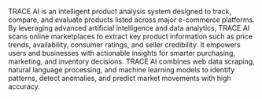TRACE AI is an intelligent product analysis system designed to track, compare, and evaluate products listed across major e-commerce platforms. By leveraging advanced artificial intelligence and data analytics, TRACE AI scans online marketplaces to extract key product information such as price trends, availability, consumer ratings, and seller credibility.
It empowers users and businesses with actionable insights for smarter purchasing, marketing, and inventory decisions. TRACE AI combines web data scraping, natural language processing, and machine learning models to identify patterns, detect anomalies, and predict market movements with high accuracy.
